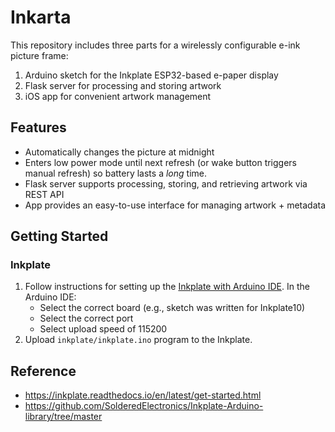 # Inkarta


This repository includes three parts for a wirelessly configurable e-ink picture frame:

1. Arduino sketch for the Inkplate ESP32-based e-paper display
2. Flask server for processing and storing artwork
3. iOS app for convenient artwork management

## Features

- Automatically changes the picture at midnight
- Enters low power mode until next refresh (or wake button triggers manual refresh) so battery lasts a *long* time.
- Flask server supports processing, storing, and retrieving artwork via REST API
- App provides an easy-to-use interface for managing artwork + metadata

## Getting Started

### Inkplate

1. Follow instructions for setting up the [Inkplate with Arduino IDE](https://github.com/SolderedElectronics/Inkplate-Arduino-library/tree/master). In the Arduino IDE:
    - Select the correct board (e.g., sketch was written for Inkplate10)
    - Select the correct port
    - Select upload speed of 115200
2. Upload `inkplate/inkplate.ino` program to the Inkplate.

## Reference

- https://inkplate.readthedocs.io/en/latest/get-started.html
- https://github.com/SolderedElectronics/Inkplate-Arduino-library/tree/master
